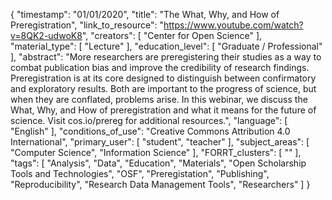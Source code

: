 {
    "timestamp": "01/01/2020",
    "title": "The What, Why, and How of Preregistration",
    "link_to_resource": "https://www.youtube.com/watch?v=8QK2-udwoK8",
    "creators": [
        "Center for Open Science"
    ],
    "material_type": [
        "Lecture"
    ],
    "education_level": [
        "Graduate / Professional"
    ],
    "abstract": "More researchers are preregistering their studies as a way to combat publication bias and improve the credibility of research findings. Preregistration is at its core designed to distinguish between confirmatory and exploratory results. Both are important to the progress of science, but when they are conflated, problems arise. In this webinar, we discuss the What, Why, and How of preregistration and what it means for the future of science. Visit cos.io/prereg for additional resources.",
    "language": [
        "English"
    ],
    "conditions_of_use": "Creative Commons Attribution 4.0 International",
    "primary_user": [
        "student",
        "teacher"
    ],
    "subject_areas": [
        "Computer Science",
        "Information Science"
    ],
    "FORRT_clusters": [
        ""
    ],
    "tags": [
        "Analysis",
        "Data",
        "Education",
        "Materials",
        "Open Scholarship Tools and Technologies",
        "OSF",
        "Preregistation",
        "Publishing",
        "Reproducibility",
        "Research Data Management Tools",
        "Researchers"
    ]
}